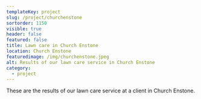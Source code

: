 ```yaml
---
templateKey: project
slug: /project/churchenstone
sortorder: 1150
visible: true
header: false
featured: false
title: Lawn care in Church Enstone
location: Church Enstone
featuredimage: /img/churchenstone.jpeg
alt: Results of our lawn care service in Church Enstone
category:
  - project
---
```

These are the results of our lawn care service at a client in Church Enstone.


